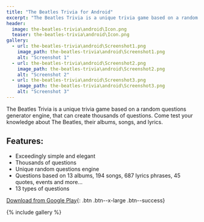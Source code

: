```yaml
---
title: "The Beatles Trivia for Android"
excerpt: "The Beatles Trivia is a unique trivia game based on a random questions generator engine, that can create thousands of questions. Come test your knowledge about The Beatles, their albums, songs, and lyrics."
header:
  image: the-beatles-trivia\android\Icon.png
  teaser: the-beatles-trivia\android\Icon.png
gallery:
  - url: the-beatles-trivia\android\Screenshot1.png
    image_path: the-beatles-trivia\android\Screenshot1.png
    alt: "Screenshot 1"
  - url: the-beatles-trivia\android\Screenshot2.png
    image_path: the-beatles-trivia\android\Screenshot2.png
    alt: "Screenshot 2"
  - url: the-beatles-trivia\android\Screenshot3.png
    image_path: the-beatles-trivia\android\Screenshot3.png
    alt: "Screenshot 3"
---
```


The Beatles Trivia is a unique trivia game based on a random questions generator engine, that can create thousands of questions. Come test your knowledge about The Beatles, their albums, songs, and lyrics.

## Features:

  - Exceedingly simple and elegant
  - Thousands of questions
  - Unique random questions engine
  - Questions based on 13 albums, 194 songs, 687 lyrics phrases, 45 quotes, events and more…
  - 13 types of questions

  
[Download from Google Play](https://play.google.com/store/apps/details?id=com.saguiitay.BeatlesTrivia){: .btn .btn--x-large .btn--success}
  
{% include gallery %}
